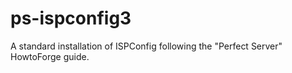 # ps-ispconfig3
A standard installation of ISPConfig following the "Perfect Server" HowtoForge guide.
